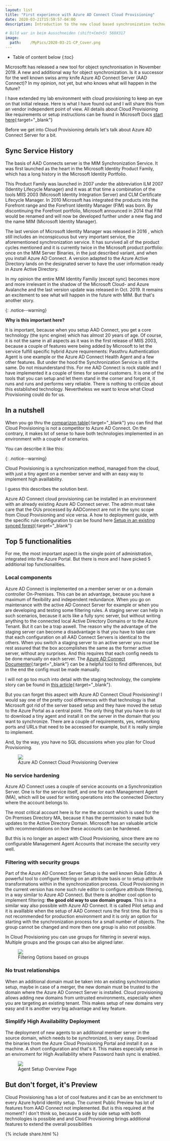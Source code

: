 ```yaml
---
layout: list
title: "First experience with Azure AD Connect Cloud Provisioning"
date: 2020-03-21T15:59:57-04:00
description: Introduction to the new cloud based synchronization technology 

# Bild war in beim Ausschneiden (shift+Cmd+5) 560X317
image:
  path:    /MyPics/2020-03-21-CP_Cover.png
---
```


* Table of content below
{:toc}

Microsoftt has released a new tool for object synchronisation in November 2019. A new and additional way for object synchronization. Is it a successor for the well known swiss army knife Azure AD Connect Server (AAD Connect)? In my opinion, not yet, but who knows what will happen in the future?

I have extended my lab environment with cloud provisioning to keep an eye on that initial release. Here is what I have found out and I will share this from an vendor independent point of view. All details about Cloud Provisioning like requirements or setup instructions can be found in Microsoft Docs [start here](https://docs.microsoft.com/en-us/azure/active-directory/cloud-provisioning/){:target="_blank"}

Before we get into Cloud Provisioning details let's talk about Azure AD Connect Server for a bit.

## Sync Service History

The basis of AAD Connects server is the MIM Synchronization Service. It was first launched as the heart in the Microsoft Identity Product Family, which has a long history in the Microsoft Identity Portfolio.

This Product Family was launched in 2007 under the abbreviation ILM 2007 (Identity Lifecycle Manager) and it was at that time a combination of the tools MIIS 2003 (Microsoft Identity Integration Server) and CLM Certificate Lifecycle Manager. In 2010 Microsoft has integrated the products into the Forefront range and the Forefront Identity Manager (FIM) was born. By discontinuing the Forefront portfolio, Microsoft announced in 2014 that FIM would be renamed and will now be developed further under a new flag and the name MIM (Microsoft Identity Manager).

The last version of Microsoft Identity Manager was released in 2016 , which still includes an inconspicuous but very important service, the aforementioned synchronization service. It has survived all of the product cycles mentioned and it is currently twice in the Microsoft product portfolio: once on the MIM Server Binaries, in the just described variant, and when you install Azure AD Connect. A version adapted to the Azure Active Directory lands on the designated server to have the user information ready in Azure Active Directory.

In my opinion the entire MIM Identity Familiy (except sync) becomes more and more irrelevant in the shadow of the Microsoft Cloud- and Azure Avalanche and the last version update was released in Oct. 2019. It remains an excitement to see what will happen in the future with MIM. But that's another story.

{: .notice--warning}

**Why is this important here?**

It is important, because when you setup AAD Connect, you get a core technology (the sync engine) which has almost 20 years of  age. Of course, it is not the same in all aspects as it was in the first release of MIIS 2003, because a couple of features were being added by Microsoft to let the service fulfill specific hybrid Azure requirements: Passthru Authentication Agent is one example or the Azure AD Connect Health Agent and a few other features. But under the hood the Synchronization Service is still the same. Do not misunderstand this. For me AAD Connect is rock stable and I have implemented it a couple of times for several customers. It is one of the tools that you can setup and let them stand in the corner and forget it, it runs and runs and performs very reliable. There is nothing to criticize about this established technology. Nevertheless we want to know what Cloud Provisioning could do for us.

## In a nutshell

When you go thru the [comparizon table](https://docs.microsoft.com/de-de/azure/active-directory/cloud-provisioning/what-is-cloud-provisioning){:target="_blank"} you can find that Cloud Provisioning is not a competitor to Azure AD Connect. On the contrary, it makes lot of sense to have both technologies implemented in an environment with a couple of scenarios.

You can describe it like this:

{: .notice--warning}

Cloud Provisioning is a synchronization method, managed from the cloud, with just a tiny agent on a member server and with an easy way to implement high availlability.

I guess this describes the solution best.

Azure AD Connect cloud provisioning can be installed in an environment with an already existing Azure AD Connect server. The admin must take care that the OUs processed by AADConnect are not in the sync scope from Cloud Provisioning and vice versa. A how to deployment guide, with the specific rule configuration to can be found here [Setup in an existing synced forest](https://docs.microsoft.com/en-us/azure/active-directory/cloud-provisioning/tutorial-pilot-aadc-aadccp){:target="_blank"}

## Top 5 functionalities

For me, the most important aspect is the single point of administration, integrated into the Azure Portal. But there is more and I have picked 5 additional top functionalities.

### Local components

Azure AD Connect is implemented on a member server or on a domain controller On-Premises. This can be an advantage, because you have a maximum of flexibility and independent redundance. When you go on maintenance with the active AD Connect Server for example or when you are developing and testing some filtering rules. A staging server can help in such scenarios, because it acts like a fully sync server, but without writing anything to the connected local Active Directory Domains or to the Azure Tenant. But it can be a trap aswell. The reason why the advantage of the staging server can become a disadvantage is that you have to take care that each configuration on all AAD Connect Servers is identical to the others. When you switch a staging server to an active server you must be rest assured that the box accomplishes the same as the former active server, without any surprises. And this requires that each config needs to be done manually on each server. The [Azure AD Connect Documenter](https://github.com/Microsoft/AADConnectConfigDocumenter){:target="_blank"} can be a helpful tool to find differences, but in the end the config must be made manually. 

I will not go too much into detail with the staging technology, the complete story can be found  in [this article](https://docs.microsoft.com/de-de/azure/active-directory/hybrid/how-to-connect-sync-staging-server){:target="_blank"}.

But you can forget this aspect with Azure AD Connect Cloud Provisioning! I would say one of the pretty cool differences with that technology is that Microsoft got rid of the server based setup and they have moved the setup to the Azure Portal as a central point. The only thing that you have to do ist to download a tiny agent and install it on the server in the domain that you want to synchronize. There are a couple of requirements, yes, networking ports and URLs that need to be accessed for example, but it is really simple to implement.

And, by the way, you have no SQL discussions when you plan for Cloud Provisioning.

<figure class="full">
  <a href="/MyPics/2020-03-21-CP_IMG1_Large.png"><img src="/MyPics/2020-03-21-CP_IMG1.png"></a>
  <figcaption>Azure AD Connect Cloud Provisioning Overview</figcaption>
</figure>

### No service hardening

Azure AD Connect uses a couple of service accounts on a Synchronization Server. One is for the service itself, and one for each Management Agent (MA), which will be used for writing operations into the connected Directory where the account belongs to.

The most critical account here is for me the account which is used for the On Premises Directory MA, because it has the permission to make bulk updates to the Active Directory Domain. Microsoft has an valuable article with recommendations on how these accounts can be hardened.

But this is no longer an aspect with Cloud Provisioning, since there are no configurable Management Agent Accounts that increase the security very well.

### Filtering with security groups

Part of the Azure AD Connect Server Setup is the well known Rule Editor. A powerful tool to configure filtering on an attribute basis or to setup attribute transformations within in the synchronization process. Cloud Provisioning in the current version has none such rule editor to configure attribute filtering, in a way similar to Azure AD Connect. But there is another cool option to implement filtering: **the good old way to use domain groups**. This is in a similar way also possible with Azure AD Connect. It is called Pilot setup and it is availlable when the setup of AAD Connect runs the first time. But this is not recommended for production environment and it is only an option for starting with the synchronization process for a small number of objects. The group cannot be changed and more then one group is also not possible.

In Cloud Provisioning you can use groups for filtering in several ways. Multiple groups and the groups can also be aligned later.

<figure class="full">
  <a href="/MyPics/2020-03-21-CP_IMG2_Large.png"><img src="/MyPics/2020-03-21-CP_IMG2.png"></a>
  <figcaption>Filtering Options based on groups</figcaption>
</figure>



### No trust relationships

When an additional domain must be taken into an existing synchronization setup, maybe in case of a merger, the new domain must be trusted to the domain where the Azure AD Connect Server is installed. Cloud provisioning allows adding new domains from untrusted environments, especially when you are targeting an existing tenant. This makes setup of new domains very easy and it is another very big advantage and key feature.

### Simplify High Availability Deployment

The deployment of new agents to an additional member server in the source domain, which needs to be synchronized, is very easy. Download the binaries from the Azure Cloud Provisioning Portal and install it on a machine. A short configuration and that's it. This makes especially sense in an enviroment for High Availlability where Password hash sync is enabled. 

<figure class="full">
  <a href="/MyPics/2020-03-21-CP_IMG3_Large.png"><img src="/MyPics/2020-03-21-CP_IMG3.png"></a>
  <figcaption>Agent Setup Overview Page</figcaption>
</figure>

## But don't forget, it's Preview

Cloud Provisioning has a lot of cool features and it can be an enrichment to every Azure hybrid identity setup. The current Public Preview has lot of features from AAD Connect not implemented. But is this required at the moment? I don't think so, because a side by side setup with both technologies is possible and and Cloud Provisioning brings additional features to extend the overall possibilities

{% include  share.html %}
